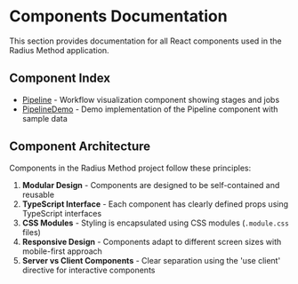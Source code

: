 # Components Documentation

This section provides documentation for all React components used in the Radius Method application.

## Component Index

- [Pipeline](./pipeline.md) - Workflow visualization component showing stages and jobs
- [PipelineDemo](./pipeline-demo.md) - Demo implementation of the Pipeline component with sample data

## Component Architecture

Components in the Radius Method project follow these principles:

1. **Modular Design** - Components are designed to be self-contained and reusable
2. **TypeScript Interface** - Each component has clearly defined props using TypeScript interfaces
3. **CSS Modules** - Styling is encapsulated using CSS modules (`.module.css` files)
4. **Responsive Design** - Components adapt to different screen sizes with mobile-first approach
5. **Server vs Client Components** - Clear separation using the 'use client' directive for interactive components 
